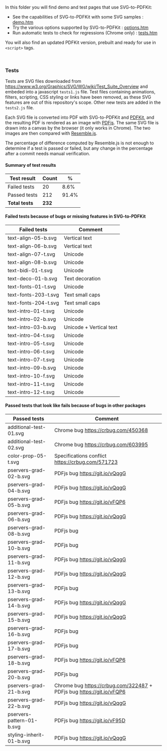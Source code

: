 In this folder you will find demo and test pages that use SVG-to-PDFKit:
&nbsp; &nbsp; 

- See the capabilities of SVG-to-PDFKit with some SVG samples : 
<a href="https://alafr.github.io/SVG-to-PDFKit/examples/demo.htm" target="_blank">demo.htm</a>
- Try the various options supported by SVG-to-PDFKit : 
<a href="https://alafr.github.io/SVG-to-PDFKit/examples/options.htm" target="_blank">options.htm</a>
- Run automatic tests to check for regressions (Chrome only) : 
<a href="https://alafr.github.io/SVG-to-PDFKit/examples/tests.htm" target="_blank">tests.htm</a>

You will also find an updated PDFKit version, prebuilt and ready for use in `<script>` tags.

&nbsp; &nbsp;

### Tests
Tests are SVG files downloaded from https://www.w3.org/Graphics/SVG/WG/wiki/Test_Suite_Overview and embeded into a javascript `tests1.js` file. Test files containing animations, filters, scripting, CSS styling or links have been removed, as these SVG features are out of this repository's scope. Other new tests are added in the `tests2.js` file.

Each SVG file is converted into PDF with SVG-to-PDFKit and <a href="https://github.com/devongovett/pdfkit">PDFKit</a>, and the resulting PDF is rendered as an image with <a href="https://github.com/mozilla/pdf.js/">PDFjs</a>. The same SVG file is drawn into a canvas by the browser (it only works in Chrome). The two images are then compared with <a href="https://github.com/Huddle/Resemble.js/">Resemble.js</a>.

The percentage of difference computed by Resemble.js is not enough to determine if a test is passed or failed, but any change in the percentage after a commit needs manual verification.

#### Summary of test results

|	Test result	|	Count	| % |
|	---	|	---	|	---	|
|	Failed tests	| 20 | 8.6% |
| Passed tests | 212 | 91.4% |
| **Total tests** | **232** |  |

#### Failed tests because of bugs or missing features in SVG-to-PDFKit

|	Failed tests	|	Comment	|
|	---	|	---	|
|	text-align-05-b.svg	|	Vertical text	|
|	text-align-06-b.svg	|	Vertical text	|
|	text-align-07-t.svg	|	Unicode	|
|	text-align-08-b.svg	|	Unicode	|
|	text-bidi-01-t.svg	|	Unicode	|
|	text-deco-01-b.svg	|	Text decoration	|
|	text-fonts-01-t.svg	|	Unicode	|
|	text-fonts-203-t.svg	|	Text small caps	|
|	text-fonts-204-t.svg	|	Text small caps	|
|	text-intro-01-t.svg	|	Unicode	|
|	text-intro-02-b.svg	|	Unicode	|
|	text-intro-03-b.svg	|	Unicode + Vertical text	|
|	text-intro-04-t.svg	|	Unicode	|
|	text-intro-05-t.svg	|	Unicode	|
|	text-intro-06-t.svg	|	Unicode	|
|	text-intro-07-t.svg	|	Unicode	|
|	text-intro-09-b.svg	|	Unicode	|
|	text-intro-10-f.svg	|	Unicode	|
|	text-intro-11-t.svg	|	Unicode	|
|	text-intro-12-t.svg	|	Unicode	|

#### Passed tests that look like fails because of bugs in other packages

|	Passed tests	|	Comment	|
|	---	|	---	|
| additional-test-01.svg	| Chrome bug https://crbug.com/450368	|
| additional-test-02.svg	| Chrome bug https://crbug.com/603995	|
|	color-prop-05-t.svg	|	Specifications conflict https://crbug.com/571723	|
|	pservers-grad-02-b.svg	|	PDFjs bug https://git.io/vQqgG	|
|	pservers-grad-04-b.svg	|	PDFjs bug https://git.io/vQqgG	|
|	pservers-grad-05-b.svg	|	PDFjs bug https://git.io/vFQP6	|
|	pservers-grad-06-b.svg	|	PDFjs bug https://git.io/vQqgG	|
|	pservers-grad-08-b.svg	|	PDFjs bug	|
|	pservers-grad-10-b.svg	|	PDFjs bug	|
|	pservers-grad-11-b.svg	|	PDFjs bug https://git.io/vQqgG	|
|	pservers-grad-12-b.svg	|	PDFjs bug https://git.io/vQqgG	|
|	pservers-grad-13-b.svg	|	PDFjs bug	|
|	pservers-grad-14-b.svg	|	PDFjs bug https://git.io/vQqgG	|
|	pservers-grad-15-b.svg	|	PDFjs bug https://git.io/vQqgG	|
|	pservers-grad-16-b.svg	|	PDFjs bug	|
|	pservers-grad-17-b.svg	|	PDFjs bug	|
|	pservers-grad-18-b.svg	|	PDFjs bug https://git.io/vFQP6	|
|	pservers-grad-20-b.svg	|	PDFjs bug	|
|	pservers-grad-21-b.svg	|	Chrome bug https://crbug.com/322487 + PDFjs bug https://git.io/vFQP6	|
|	pservers-grad-22-b.svg	|	PDFjs bug https://git.io/vQqgG	|
|	pservers-pattern-01-b.svg	|	PDFjs bug https://git.io/vF95D	|
|	styling-inherit-01-b.svg	|	PDFjs bug https://git.io/vQqgG	|
